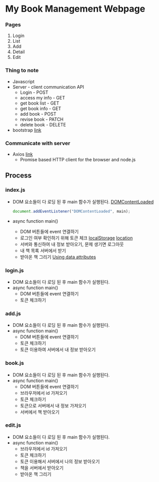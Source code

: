 # My Book Management Webpage

### Pages

1. Login
2. List
3. Add
4. Detail
5. Edit

### Thing to note

- Javascript
- Server - client communication API
  - Login - POST
  - access my info - GET
  - get book list - GET
  - get book info - GET
  - add book - POST
  - revise book - PATCH
  - delete book - DELETE
- bootstrap [link](https://getbootstrap.com/docs/4.4/examples/album/)

### Communicate with server

- Axios [link](https://github.com/axios/axios)
  - Promise based HTTP client for the browser and node.js

## Process

### index.js

- DOM 요소들이 다 로딩 된 후 main 함수가 실행된다. [DOMContentLoaded](https://developer.mozilla.org/en-US/docs/Web/API/Window/DOMContentLoaded_event)

  ```javascript
  document.addEventListener("DOMContentLoaded", main);
  ```

- async function main()

  - DOM 버튼들에 event 연결하기
  - 로그인 여부 확인하기 위해 토큰 체크 [localStorage](https://developer.mozilla.org/en-US/docs/Web/API/Window/localStorage) [location](https://developer.mozilla.org/en-US/docs/Web/API/Location)
  - 서버와 통신하여 내 정보 받아오기, 문제 생기면 로그아웃
  - 내 책 목록 서버에서 받기
  - 받아온 책 그리기 [Using data attributes](https://developer.mozilla.org/en-US/docs/Learn/HTML/Howto/Use_data_attributes)

### login.js

- DOM 요소들이 다 로딩 된 후 main 함수가 실행된다.
- async function main()
  - DOM 버튼들에 event 연결하기
  - 토큰 체크하기

### add.js

- DOM 요소들이 다 로딩 된 후 main 함수가 실행된다.
- async function main()
  - DOM 버튼들에 event 연결하기
  - 토큰 체크하기
  - 토큰 이용하여 서버에서 내 정보 받아오기

### book.js

- DOM 요소들이 다 로딩 된 후 main 함수가 실행된다.
- async function main()
  - DOM 버튼들에 event 연결하기
  - 브라우저에서 id 가져오기
  - 토큰 체크하기
  - 토큰으로 서버에서 내 정보 가져오기
  - 서버에서 책 받아오기

### edit.js

- DOM 요소들이 다 로딩 된 후 main 함수가 실행된다.
- async function main()
  - 브라우저에서 id 가져오기
  - 토큰 체크하기
  - 토큰 이용해서 서버에서 나의 정보 받아오기
  - 책을 서버에서 받아오기
  - 받아온 책 그리기

